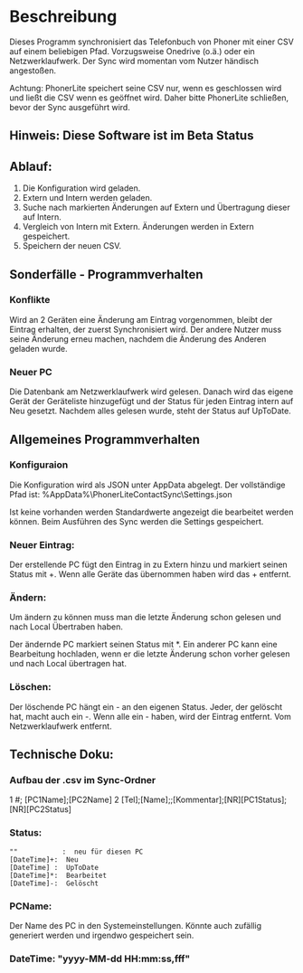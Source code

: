 # Beschreibung
Dieses Programm synchronisiert das Telefonbuch von Phoner mit einer CSV auf einem beliebigen Pfad. Vorzugsweise Onedrive (o.ä.) oder ein Netzwerklaufwerk. Der Sync wird momentan vom Nutzer händisch angestoßen.

Achtung: PhonerLite speichert seine CSV nur, wenn es geschlossen wird und ließt die
CSV wenn es geöffnet wird. Daher bitte PhonerLite schließen, bevor der Sync ausgeführt wird.
## Hinweis: Diese Software ist im Beta Status
## Ablauf:
1. Die Konfiguration wird geladen.
2. Extern und Intern werden geladen.
3. Suche nach markierten Änderungen auf Extern und Übertragung dieser auf Intern.
4. Vergleich von Intern mit Extern. Änderungen werden in Extern gespeichert.
5. Speichern der neuen CSV.

## Sonderfälle - Programmverhalten
### Konflikte
Wird an 2 Geräten eine Änderung am Eintrag vorgenommen, bleibt der Eintrag erhalten, der zuerst Synchronisiert wird. Der andere Nutzer muss seine Änderung erneu machen, nachdem die Änderung des Anderen geladen wurde.

### Neuer PC
Die Datenbank am Netzwerklaufwerk wird gelesen. Danach wird das eigene Gerät der Geräteliste hinzugefügt und der Status für jeden Eintrag intern auf Neu gesetzt. Nachdem alles gelesen wurde, steht der Status auf UpToDate.

## Allgemeines Programmverhalten
### Konfiguraion
Die Konfiguration wird als JSON unter AppData abgelegt. Der vollständige Pfad ist: %AppData%\PhonerLiteContactSync\Settings.json

Ist keine vorhanden werden Standardwerte angezeigt die bearbeitet werden können. Beim Ausführen des Sync werden die Settings gespeichert.

### Neuer Eintrag:
Der erstellende PC fügt den Eintrag in zu Extern hinzu und markiert seinen Status mit +. Wenn alle Geräte das übernommen haben wird das + entfernt.

### Ändern:
Um ändern zu können muss man die letzte Änderung schon gelesen und nach Local Übertraben haben.

Der ändernde PC markiert seinen Status mit *. Ein anderer PC kann eine Bearbeitung hochladen, wenn er die letzte Änderung schon vorher gelesen und nach Local übertragen hat.

### Löschen:
Der löschende PC hängt ein - an den eigenen Status. Jeder, der gelöscht hat, macht auch ein -. Wenn alle ein - haben, wird der Eintrag entfernt. Vom Netzwerklaufwerk entfernt.

## Technische Doku:
### Aufbau der .csv im Sync-Ordner

1 #; [PC1Name];[PC2Name]
2 [Tel];[Name];;[Kommentar];[NR][PC1Status];[NR][PC2Status]

### Status: 
    ""           :  neu für diesen PC
    [DateTime]+:  Neu
    [DateTime] :  UpToDate
    [DateTime]*:  Bearbeitet
    [DateTime]-:  Gelöscht

### PCName: 
Der Name des PC in den Systemeinstellungen. Könnte auch zufällig generiert werden und irgendwo gespeichert sein.

### DateTime: "yyyy-MM-dd HH:mm:ss,fff"
